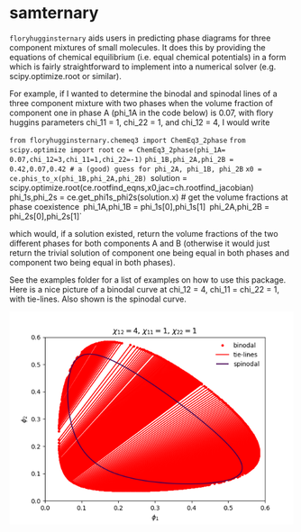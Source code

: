 # samternary

`floryhugginsternary` aids users in predicting phase diagrams for three component mixtures of small molecules. It does this by providing the equations of chemical equilibrium (i.e. equal chemical potentials) in a form which is fairly straightforward to implement into a numerical solver (e.g. scipy.optimize.root or similar).

For example, if I wanted to determine the binodal and spinodal lines of a three component mixture with two phases when the volume fraction of component one in phase A (phi_1A in the code below) is 0.07, with flory huggins parameters chi_11 = 1, chi_22 = 1, and chi_12 = 4, I would write

`from floryhugginsternary.chemeq3 import ChemEq3_2phase`
`from scipy.optimize import root`
`ce = ChemEq3_2phase(phi_1A= 0.07,chi_12=3,chi_11=1,chi_22=-1)`
`phi_1B,phi_2A,phi_2B = 0.42,0.07,0.42 # a (good) guess for phi_2A, phi_1B, phi_2B`
`x0 = ce.phis_to_x(phi_1B,phi_2A,phi_2B)
`solution = scipy.optimize.root(ce.rootfind_eqns,x0,jac=ch.rootfind_jacobian)`
`phi_1s,phi_2s = ce.get_phi1s_phi2s(solution.x) # get the volume fractions at phase coexistence`
`phi_1A,phi_1B = phi_1s[0],phi_1s[1]`
`phi_2A,phi_2B = phi_2s[0],phi_2s[1]`


which would, if a solution existed, return the volume fractions of the two different phases for both components A and B (otherwise it would just return the trivial solution of component one being equal in both phases and component two being equal in both phases).


See the examples folder for a list of examples on how to use this package. Here is a nice picture of a binodal curve at chi_12 = 4, chi_11 = chi_22 = 1, with tie-lines. Also shown is the spinodal curve.

![Binodal and spinodal curves at chi_12 = 4, chi_11 = chi_22 = 1.](/examples/example_chi_12_is4_chi_11ischi_22is1.png)


